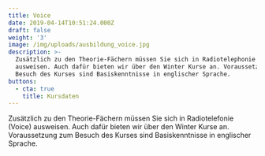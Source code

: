 ```yaml
---
title: Voice
date: 2019-04-14T10:51:24.000Z
draft: false
weight: '3'
image: /img/uploads/ausbildung_voice.jpg
description: >-
  Zusätzlich zu den Theorie-Fächern müssen Sie sich in Radiotelephonie (Voice)
  ausweisen. Auch dafür bieten wir über den Winter Kurse an. Voraussetzung zum
  Besuch des Kurses sind Basiskenntnisse in englischer Sprache.
buttons:
  - cta: true
    title: Kursdaten
---
```

Zusätzlich zu den Theorie-Fächern müssen Sie sich in Radiotelefonie (Voice) ausweisen. Auch dafür bieten wir über den Winter Kurse an. Voraussetzung zum Besuch des Kurses sind Basiskenntnisse in englischer Sprache.
